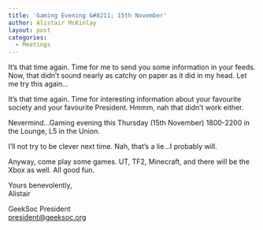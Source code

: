 ```yaml
---
title: 'Gaming Evening &#8211; 15th November'
author: Alistair McKinlay
layout: post
categories:
  - Meetings
---
```

It&#8217;s that time again. Time for me to send you some information in your feeds. Now, that didn&#8217;t sound nearly as catchy on paper as it did in my head. Let me try this again&#8230;

It&#8217;s that time again. Time for interesting information about your favourite society and your favourite President. Hmmm, nah that didn&#8217;t work either.

Nevermind&#8230;Gaming evening this Thursday (15th November) 1800-2200 in the Lounge, L5 in the Union.

I&#8217;ll not try to be clever next time. Nah, that&#8217;s a lie&#8230;I probably will.

Anyway, come play some games. UT, TF2, Minecraft, and there will be the Xbox as well. All good fun.

Yours benevolently,  
Alistair

GeekSoc President  
president@geeksoc.org